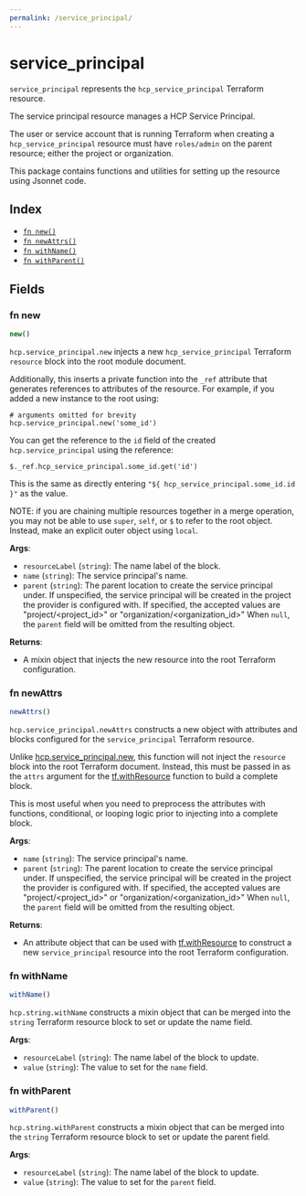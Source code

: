 ```yaml
---
permalink: /service_principal/
---
```


# service_principal

`service_principal` represents the `hcp_service_principal` Terraform resource.

The service principal resource manages a HCP Service Principal.

The user or service account that is running Terraform when creating a `hcp_service_principal` resource must have `roles/admin` on the parent resource; either the project or organization.

This package contains functions and utilities for setting up the resource using Jsonnet code.


## Index

* [`fn new()`](#fn-new)
* [`fn newAttrs()`](#fn-newattrs)
* [`fn withName()`](#fn-withname)
* [`fn withParent()`](#fn-withparent)

## Fields

### fn new

```ts
new()
```


`hcp.service_principal.new` injects a new `hcp_service_principal` Terraform `resource`
block into the root module document.

Additionally, this inserts a private function into the `_ref` attribute that generates references to attributes of the
resource. For example, if you added a new instance to the root using:

    # arguments omitted for brevity
    hcp.service_principal.new('some_id')

You can get the reference to the `id` field of the created `hcp.service_principal` using the reference:

    $._ref.hcp_service_principal.some_id.get('id')

This is the same as directly entering `"${ hcp_service_principal.some_id.id }"` as the value.

NOTE: if you are chaining multiple resources together in a merge operation, you may not be able to use `super`, `self`,
or `$` to refer to the root object. Instead, make an explicit outer object using `local`.

**Args**:
  - `resourceLabel` (`string`): The name label of the block.
  - `name` (`string`): The service principal&#39;s name.
  - `parent` (`string`): The parent location to create the service principal under. If unspecified, the service principal will be created in the project the provider is configured with. If specified, the accepted values are &#34;project/&lt;project_id&gt;&#34; or &#34;organization/&lt;organization_id&gt;&#34; When `null`, the `parent` field will be omitted from the resulting object.

**Returns**:
- A mixin object that injects the new resource into the root Terraform configuration.


### fn newAttrs

```ts
newAttrs()
```


`hcp.service_principal.newAttrs` constructs a new object with attributes and blocks configured for the `service_principal`
Terraform resource.

Unlike [hcp.service_principal.new](#fn-new), this function will not inject the `resource`
block into the root Terraform document. Instead, this must be passed in as the `attrs` argument for the
[tf.withResource](https://github.com/tf-libsonnet/core/tree/main/docs#fn-withresource) function to build a complete block.

This is most useful when you need to preprocess the attributes with functions, conditional, or looping logic prior to
injecting into a complete block.

**Args**:
  - `name` (`string`): The service principal&#39;s name.
  - `parent` (`string`): The parent location to create the service principal under. If unspecified, the service principal will be created in the project the provider is configured with. If specified, the accepted values are &#34;project/&lt;project_id&gt;&#34; or &#34;organization/&lt;organization_id&gt;&#34; When `null`, the `parent` field will be omitted from the resulting object.

**Returns**:
  - An attribute object that can be used with [tf.withResource](https://github.com/tf-libsonnet/core/tree/main/docs#fn-withresource) to construct a new `service_principal` resource into the root Terraform configuration.


### fn withName

```ts
withName()
```

`hcp.string.withName` constructs a mixin object that can be merged into the `string`
Terraform resource block to set or update the name field.



**Args**:
  - `resourceLabel` (`string`): The name label of the block to update.
  - `value` (`string`): The value to set for the `name` field.


### fn withParent

```ts
withParent()
```

`hcp.string.withParent` constructs a mixin object that can be merged into the `string`
Terraform resource block to set or update the parent field.



**Args**:
  - `resourceLabel` (`string`): The name label of the block to update.
  - `value` (`string`): The value to set for the `parent` field.
